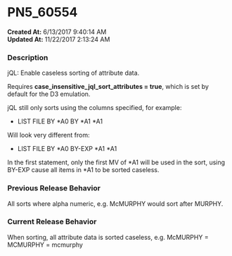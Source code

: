 # PN5_60554

**Created At:** 6/13/2017 9:40:14 AM  
**Updated At:** 11/22/2017 2:13:24 AM  


### Description

jQL: Enable caseless sorting of attribute data.

Requires **case\_insensitive\_jql\_sort\_attributes = true**, which is set by default for the D3 emulation.

jQL still only sorts using the columns specified, for example:

- LIST FILE BY \*A0 BY \*A1 \*A1


Will look very different from:

- LIST FILE BY \*A0 BY-EXP \*A1 \*A1


In the first statement, only the first MV of \*A1 will be used in the sort, using BY-EXP cause all items in \*A1 to be sorted caseless.



### Previous Release Behavior

All sorts where alpha numeric, e.g. McMURPHY would sort after MURPHY.



### Current Release Behavior

When sorting, all attribute data is sorted caseless, e.g. McMURPHY = MCMURPHY = mcmurphy
